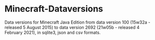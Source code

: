 # Minecraft-Dataversions

Data versions for Minecraft Java Edition from data version 100 (15w32a - released 5 August 2015) to data version 2692 (21w05b - released 4 February 2021), in sqlite3, json and csv formats.



